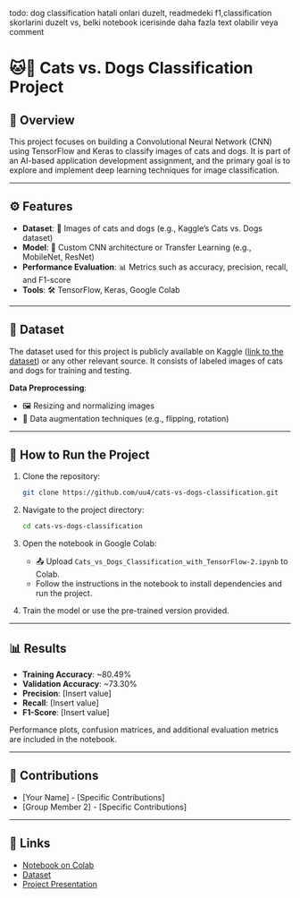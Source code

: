 todo: dog classification hatali onlari duzelt, readmedeki f1,classification skorlarini duzelt vs, belki notebook icerisinde daha fazla text olabilir veya comment 



# 🐱🐶 Cats vs. Dogs Classification Project  

## 🌟 Overview  
This project focuses on building a Convolutional Neural Network (CNN) using TensorFlow and Keras to classify images of cats and dogs. It is part of an AI-based application development assignment, and the primary goal is to explore and implement deep learning techniques for image classification.

---

## ⚙️ Features  
- **Dataset**: 📂 Images of cats and dogs (e.g., Kaggle’s Cats vs. Dogs dataset)  
- **Model**: 🧠 Custom CNN architecture or Transfer Learning (e.g., MobileNet, ResNet)  
- **Performance Evaluation**: 📊 Metrics such as accuracy, precision, recall, and F1-score  
- **Tools**: 🛠️ TensorFlow, Keras, Google Colab  

---

## 📁 Dataset  
The dataset used for this project is publicly available on Kaggle ([link to the dataset](https://www.kaggle.com/c/dogs-vs-cats/data)) or any other relevant source. It consists of labeled images of cats and dogs for training and testing.  

**Data Preprocessing**:  
- 🖼️ Resizing and normalizing images  
- 🔄 Data augmentation techniques (e.g., flipping, rotation)  

---

## 🚀 How to Run the Project  
1. Clone the repository:  
   ```bash
   git clone https://github.com/uu4/cats-vs-dogs-classification.git
   ```  
2. Navigate to the project directory:  
   ```bash
   cd cats-vs-dogs-classification
   ```  
3. Open the notebook in Google Colab:  
   - 📤 Upload `Cats_vs_Dogs_Classification_with_TensorFlow-2.ipynb` to Colab.  
   - Follow the instructions in the notebook to install dependencies and run the project.  

4. Train the model or use the pre-trained version provided.  

---

## 📊 Results  
- **Training Accuracy**: ~80.49%  
- **Validation Accuracy**: ~73.30%  
- **Precision**: [Insert value]  
- **Recall**: [Insert value]  
- **F1-Score**: [Insert value]  

Performance plots, confusion matrices, and additional evaluation metrics are included in the notebook.  

---

## 🤝 Contributions  
- [Your Name] - [Specific Contributions]  
- [Group Member 2] - [Specific Contributions]  

---

## 🔗 Links  
- [Notebook on Colab](https://colab.research.google.com/drive/1fHkHb4SBfPsNc-mldUaUIXYcqkF0040O?usp=share_link)  
- [Dataset](https://www.kaggle.com/c/dogs-vs-cats/data)  
- [Project Presentation](#BURAYA*SUNUMUN*DRIVELINKINIFALANKOYUN)
